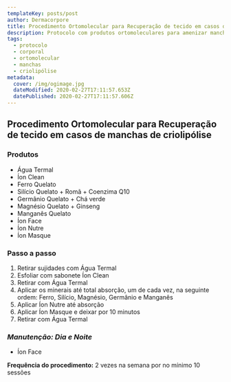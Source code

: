 ```yaml
---
templateKey: posts/post
author: Dermacorpore
title: Procedimento Ortomolecular para Recuperação de tecido em casos de manchas de criolipólise
description: Protocolo com produtos ortomoleculares para amenizar manchas causada pela criolipólise.
tags:
  - protocolo
  - corporal
  - ortomolecular
  - manchas
  - criolipólise
metadata:
  cover: /img/ogimage.jpg
  dateModified: 2020-02-27T17:11:57.653Z
  datePublished: 2020-02-27T17:11:57.606Z
---
```


## **Procedimento Ortomolecular para Recuperação de tecido em casos de manchas de criolipólise**

### **Produtos**

- Água Termal
- Íon Clean
- Ferro Quelato
- Silício Quelato + Romã + Coenzima Q10
- Germânio Quelato + Chá verde
- Magnésio Quelato + Ginseng
- Manganês Quelato
- Íon Face
- Íon Nutre
- Íon Masque

### **Passo a passo**

1. Retirar sujidades com Água Termal
2. Esfoliar com sabonete Íon Clean
3. Retirar com Água Termal
4. Aplicar os minerais até total absorção, um de cada vez, na seguinte ordem: Ferro, Silício, Magnésio, Germânio e Manganês
5. Aplicar Íon Nutre até absorção
6. Aplicar Íon Masque e deixar por 10 minutos
7. Retirar com Água Termal

### *Manutenção: Dia e Noite*

- Íon Face

**Frequência do procedimento:** 2 vezes na semana por no mínimo 10 sessões
